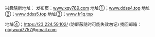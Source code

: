 
兴趣院新地址：
发布页：www.xqy789.com
地址①；www.ddss4.top
地址②；www.ddss5.top
地址③；www.fr1q.top

地址④；https://23.224.59.102/ (防屏蔽随时可能失效勿记)
找回邮箱：qiqiwuqi7757@gmail.com

